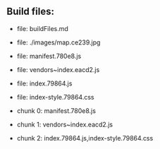 ## Build files:

- file: buildFiles.md
- file: ./images/map.ce239.jpg
- file: manifest.780e8.js
- file: vendors~index.eacd2.js
- file: index.79864.js
- file: index-style.79864.css

- chunk 0: manifest.780e8.js
- chunk 1: vendors~index.eacd2.js
- chunk 2: index.79864.js,index-style.79864.css
